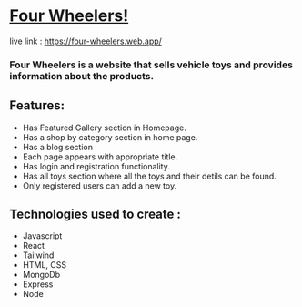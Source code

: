# [Four Wheelers!]
live link : https://four-wheelers.web.app/

### Four Wheelers is a website that sells vehicle toys and provides information about the products.
## Features:
- Has Featured Gallery section in Homepage.
- Has a shop by category section in home page.
- Has a blog section
- Each page appears with appropriate title.
- Has login and registration functionality.
- Has all toys section where all the toys and their detils can be found.
- Only registered users can add a new toy.

## Technologies used to create : 
- Javascript
- React
- Tailwind
- HTML, CSS
- MongoDb
- Express
- Node

[Four Wheelers!]: <https://four-wheelers.web.app/>
